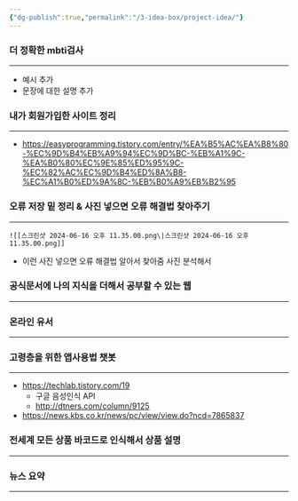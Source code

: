 ```yaml
---
{"dg-publish":true,"permalink":"/3-idea-box/project-idea/"}
---
```



### 더 정확한 mbti검사
---
- 예시 추가
- 문장에 대한 설명 추가




### 내가 회원가입한 사이트 정리
---
- https://easyprogramming.tistory.com/entry/%EA%B5%AC%EA%B8%80-%EC%9D%B4%EB%A9%94%EC%9D%BC-%EB%A1%9C-%EA%B0%80%EC%9E%85%ED%95%9C-%EC%82%AC%EC%9D%B4%ED%8A%B8-%EC%A1%B0%ED%9A%8C-%EB%B0%A9%EB%B2%95




### 오류 저장 밑 정리 & 사진 넣으면 오류 해결법 찾아주기
---
	![[스크린샷 2024-06-16 오후 11.35.00.png\|스크린샷 2024-06-16 오후 11.35.00.png]]
- 이런 사진 넣으면 오류 해결법 알아서 찾아줌 사진 분석해서






### 공식문서에 나의 지식을 더해서 공부할 수 있는 웹
---







### 온라인 유서
---







### 고령층을 위한 앱사용법 챗봇
---

- https://techlab.tistory.com/19
	- 구글 음성인식 API
	- http://dtners.com/column/9125
- https://news.kbs.co.kr/news/pc/view/view.do?ncd=7865837





### 전세계 모든 상품 바코드로 인식해서 상품 설명
---






### 뉴스 요약
---




